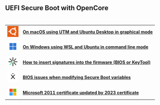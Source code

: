 ## UEFI Secure Boot with OpenCore<br><br>

<table>
  <tr>
    <td><img src="img/Ubuntu.png" width="36px"></td>
    <td><a href="guide/UTM%20Ubuntu%20VM%20on%20macOS.md"><b>On macOS using UTM and Ubuntu Desktop in graphical mode</b></td>
  </tr>
  <tr>
    <td></td>
    <td></td>
  </tr>
  <tr>
    <td><img src="img/Windows.png" width="36px"></td>
    <td><a href="guide/WSL%20Ubuntu%20VM%20on%20Windows.md"><b>On Windows using WSL and Ubuntu in command line mode</b></td>
  </tr>
  <tr>
    <td></td>
    <td></td>
  </tr>
  <tr>
    <td><img src="img/Digidentity.png" width="36px"></td>
    <td><a href="guide/Insert%20keys%20into%20the%20firmware.md"><b>How to insert signatures into the firmware (BIOS or KeyTool)</b></td>
  </tr>
  <tr>
    <td></td>
    <td></td>
  </tr>
  <tr>
    <td><img src="img/Citrix.png" width="36px"></td>
    <td><a href="guide/BIOS%20issues%20and%20possible%20fixes.md"><b>BIOS issues when modifying Secure Boot variables</b></td>
  </tr>
  <tr>
    <td></td>
    <td></td>
  </tr>
  <tr>
    <td><img src="img/Microsoft.png" width="36px"></td>
    <td><a href="guide/Windows%20UEFI%20CA%202023.md"><b>Microsoft 2011 certificate updated by 2023 certificate</b></td>
  </tr>
</table>

<!--
- [**On macOS using UTM and Ubuntu Desktop in graphical mode**](guide/UTM%20Ubuntu%20VM%20on%20macOS.md)<br><br>

- [**On Windows using WSL and Ubuntu in command line mode**](guide/WSL%20Ubuntu%20VM%20on%20Windows.md)<br><br>

- [**How to insert signatures into the firmware (BIOS or KeyTool)**](guide/Insert%20keys%20into%20the%20firmware.md)<br><br>

- [**BIOS issues when modifying Secure Boot variables**](guide/BIOS%20issues%20and%20possible%20fixes.md)<br><br>

- [**Microsoft 2011 certificate updated by 2023 certificate**](guide/Windows%20UEFI%20CA%202023.md)

-->




